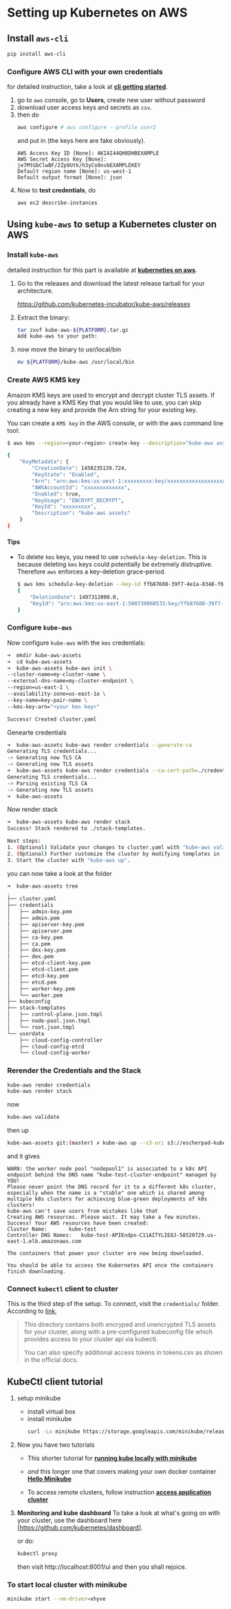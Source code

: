 # Setting up Kubernetes on AWS

## Install `aws-cli`

```bash
pip install aws-cli
```

### Configure AWS CLI with your own credentials

for detailed instruction, take a look at [**cli getting started**](http://docs.aws.amazon.com/cli/latest/userguide/cli-chap-getting-started.html).
1. go to `aws` console, go to **Users**, create new user without password
2. download user access keys and secrets as `csv`.
3. then do
    ```bash
    aws configure # aws configure --profile user2
    ```
    and put in (the keys here are fake obviously).
    ```
    AWS Access Key ID [None]: AKIAI44QH8DHBEXAMPLE
    AWS Secret Access Key [None]: je7MtGbClwBF/2Zp9Utk/h3yCo8nvbEXAMPLEKEY
    Default region name [None]: us-west-1
    Default output format [None]: json
    ```
4. Now to **test credentials**, do
    ```bash
    aws ec2 describe-instances
    ```
    
## Using `kube-aws` to setup a Kubernetes cluster on AWS

### Install `kube-aws`

detailed instruction for this part is available at [**kuberneties on aws**](https://coreos.com/kubernetes/docs/latest/kubernetes-on-aws.html
    ). 

1. Go to the releases and download the latest release tarball for your architecture.
    
    https://github.com/kubernetes-incubator/kube-aws/releases

2. Extract the binary:
    ```bash
    tar zxvf kube-aws-${PLATFORM}.tar.gz
    Add kube-aws to your path:
    ```
3. now move the binary to usr/local/bin
    ```bash
    mv ${PLATFORM}/kube-aws /usr/local/bin
    ```
    
### Create AWS KMS key

Amazon KMS keys are used to encrypt and decrypt cluster TLS assets. If you already have a KMS Key that you would like to use, you can skip creating a new key and provide the Arn string for your existing key.

You can create a `KMS key` in the AWS console, or with the aws command line tool:

```bash
$ aws kms --region=<your-region> create-key --description="kube-aws assets"

{
    "KeyMetadata": {
        "CreationDate": 1458235139.724,
        "KeyState": "Enabled",
        "Arn": "arn:aws:kms:us-west-1:xxxxxxxxx:key/xxxxxxxxxxxxxxxxxxx",
        "AWSAccountId": "xxxxxxxxxxxxx",
        "Enabled": true,
        "KeyUsage": "ENCRYPT_DECRYPT",
        "KeyId": "xxxxxxxxx",
        "Description": "kube-aws assets"
    }
}
```

#### Tips
- To delete `kms` keys, you need to use `schedule-key-deletion`. This is because deleting `kms` keys could potentially be extremely distruptive. Therefore `aws` enforces a key-deletion grace-period.
    ```bash
    $ aws kms schedule-key-deletion --key-id ffb87608-39f7-4e1a-8348-f6a711799d00
    {
        "DeletionDate": 1497312000.0,
        "KeyId": "arn:aws:kms:us-east-1:500739060533:key/ffb87608-39f7-4e1a-8348-f6a711799d00"
    }
    ```
    
### Configure `kube-aws`

Now configure `kube-aws` with the `kms` credentials:

```bash
➜  mkdir kube-aws-assets
➜  cd kube-aws-assets
➜  kube-aws-assets kube-aws init \
--cluster-name=my-cluster-name \
--external-dns-name=my-cluster-endpoint \
--region=us-east-1 \
--availability-zone=us-east-1a \
--key-name=key-pair-name \
--kms-key-arn="<your kms key>"

Success! Created cluster.yaml
```

Genearte credentials
```bash
➜  kube-aws-assets kube-aws render credentials --generate-ca
Generating TLS credentials...
-> Generating new TLS CA
-> Generating new TLS assets
➜  kube-aws-assets kube-aws render credentials --ca-cert-path=./credentials/ca.pem --ca-key-path=./credentials/ca-key.pem
Generating TLS credentials...
-> Parsing existing TLS CA
-> Generating new TLS assets
➜  kube-aws-assets

```

Now render stack
```bash
➜  kube-aws-assets kube-aws render stack
Success! Stack rendered to ./stack-templates.

Next steps:
1. (Optional) Validate your changes to cluster.yaml with "kube-aws validate"
2. (Optional) Further customize the cluster by modifying templates in ./stack-templates or cloud-configs in ./userdata.
3. Start the cluster with "kube-aws up".
```

you can now take a look at the folder
```bash
➜  kube-aws-assets tree
.
├── cluster.yaml
├── credentials
│   ├── admin-key.pem
│   ├── admin.pem
│   ├── apiserver-key.pem
│   ├── apiserver.pem
│   ├── ca-key.pem
│   ├── ca.pem
│   ├── dex-key.pem
│   ├── dex.pem
│   ├── etcd-client-key.pem
│   ├── etcd-client.pem
│   ├── etcd-key.pem
│   ├── etcd.pem
│   ├── worker-key.pem
│   └── worker.pem
├── kubeconfig
├── stack-templates
│   ├── control-plane.json.tmpl
│   ├── node-pool.json.tmpl
│   └── root.json.tmpl
└── userdata
    ├── cloud-config-controller
    ├── cloud-config-etcd
    └── cloud-config-worker


```

### Rerender the Credentials and the Stack

```bash
kube-aws render credentials
kube-aws render stack
```
now 
```bash
kube-aws validate
```

then up
```bash
kube-aws-assets git:(master) ✗ kube-aws up --s3-uri s3://escherpad-kube-aws-bucket
```
and it gives
```
WARN: the worker node pool "nodepool1" is associated to a k8s API endpoint behind the DNS name "kube-test-cluster-endpoint" managed by YOU!
Please never point the DNS record for it to a different k8s cluster, especially when the name is a "stable" one which is shared among multiple k8s clusters for achieving blue-green deployments of k8s clusters!
kube-aws can't save users from mistakes like that
Creating AWS resources. Please wait. It may take a few minutes.
Success! Your AWS resources have been created:
Cluster Name:		kube-test
Controller DNS Names:	kube-test-APIEndpo-C11AITYLIE8J-58520729.us-east-1.elb.amazonaws.com

The containers that power your cluster are now being downloaded.

You should be able to access the Kubernetes API once the containers finish downloading.
```

### Connect `kubectl` client to cluster

This is the third step of the setup. To connect, visit the `credentials/` folder. According to [link](https://github.com/kubernetes-incubator/kube-aws/blob/0eef4f208737deaf665d9148dc2ebcaa2d339a48/Documentation/kubernetes-on-aws-render.md), 

> This directory contains both encryped and unencrypted TLS assets for your cluster, along with a pre-configured kubeconfig file which provides access to your cluster api via kubectl.
>
> You can also specify additional access tokens in tokens.csv as shown in the official docs.

## KubeCtl client tutorial

1. setup minikube
    - install virtual box
    - install minikube
        ```bash
        curl -Lo minikube https://storage.googleapis.com/minikube/releases/v0.20.0/minikube-darwin-amd64 && chmod +x minikube && sudo mv minikube /usr/local/bin/
        ```
2. Now you have two tutorials
    - This shorter tutorial for [**running kube locally with minikube**](https://kubernetes.io/docs/getting-started-guides/minikube/)
    - *and* this longer one that covers making your own docker container [**Hello Minikube**](https://kubernetes.io/docs/tutorials/stateless-application/hello-minikube/)

    - To access remote clusters, follow instruction [**access application cluster**](https://kubernetes.io/docs/tasks/access-application-cluster/service-access-application-cluster/)

3. **Monitoring and kube dashboard** To take a look at what's going on with your cluster, use the dashboard here [https://github.com/kubernetes/dashboard].
    
    or do:
    ```bash
    kubectl proxy
    ```
    then visit http://localhost:8001/ui and then you shall rejoice.

### To start local cluster with minikube

```bash
minikube start --vm-driver=xhyve
```